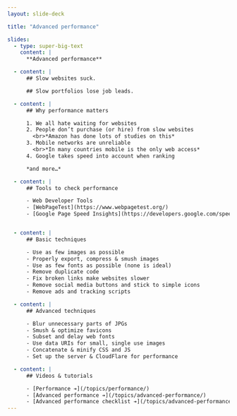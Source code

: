 ```yaml
---
layout: slide-deck

title: "Advanced performance"

slides:
  - type: super-big-text
    content: |
      **Advanced performance**

  - content: |
      ## Slow websites suck.

      ## Slow portfolios lose job leads.

  - content: |
      ## Why performance matters

      1. We all hate waiting for websites
      2. People don’t purchase (or hire) from slow websites
        <br>*Amazon has done lots of studies on this*
      3. Mobile networks are unreliable
        <br>*In many countries mobile is the only web access*
      4. Google takes speed into account when ranking

      *and more…*

  - content: |
      ## Tools to check performance

      - Web Developer Tools
      - [WebPageTest](https://www.webpagetest.org/)
      - [Google Page Speed Insights](https://developers.google.com/speed/pagespeed/insights/)


  - content: |
      ## Basic techniques

      - Use as few images as possible
      - Properly export, compress & smush images
      - Use as few fonts as possible (none is ideal)
      - Remove duplicate code
      - Fix broken links make websites slower
      - Remove social media buttons and stick to simple icons
      - Remove ads and tracking scripts

  - content: |
      ## Advanced techniques

      - Blur unnecessary parts of JPGs
      - Smush & optimize favicons
      - Subset and delay web fonts
      - Use data URIs for small, single use images
      - Concatenate & minify CSS and JS
      - Set up the server & CloudFlare for performance

  - content: |
      ## Videos & tutorials

      - [Performance ➔](/topics/performance/)
      - [Advanced performance ➔](/topics/advanced-performance/)
      - [Advanced performance checklist ➔](/topics/advanced-performance-checklist/)
---
```

